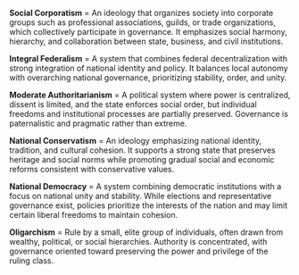 **Social Corporatism** = An ideology that organizes society into corporate groups such as professional associations, guilds, or trade organizations, which collectively participate in governance. It emphasizes social harmony, hierarchy, and collaboration between state, business, and civil institutions.

**Integral Federalism** = A system that combines federal decentralization with strong integration of national identity and policy. It balances local autonomy with overarching national governance, prioritizing stability, order, and unity.

**Moderate Authoritarianism** = A political system where power is centralized, dissent is limited, and the state enforces social order, but individual freedoms and institutional processes are partially preserved. Governance is paternalistic and pragmatic rather than extreme.

**National Conservatism** = An ideology emphasizing national identity, tradition, and cultural cohesion. It supports a strong state that preserves heritage and social norms while promoting gradual social and economic reforms consistent with conservative values.

**National Democracy** = A system combining democratic institutions with a focus on national unity and stability. While elections and representative governance exist, policies prioritize the interests of the nation and may limit certain liberal freedoms to maintain cohesion.

**Oligarchism** = Rule by a small, elite group of individuals, often drawn from wealthy, political, or social hierarchies. Authority is concentrated, with governance oriented toward preserving the power and privilege of the ruling class.
